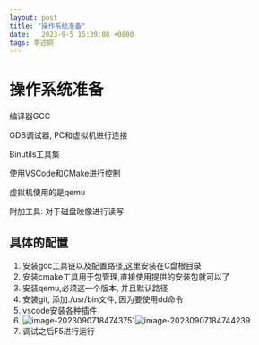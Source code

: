 ```yaml
---
layout: post
title: "操作系统准备" 
date:   2023-9-5 15:39:08 +0800
tags: 李述铜
---
```


# 操作系统准备

编译器GCC

GDB调试器, PC和虚拟机进行连接

Binutils工具集

使用VSCode和CMake进行控制

虚拟机使用的是qemu

附加工具: 对于磁盘映像进行读写

## 具体的配置

1. 安装gcc工具链以及配置路径,这里安装在C盘根目录
2. 安装cmake工具用于包管理,直接使用提供的安装包就可以了
2. 安装qemu,必须这一个版本, 并且默认路径
2. 安装git, 添加./usr/bin文件, 因为要使用dd命令
2. vscode安装各种插件
2. ![image-20230907184743751](E:\a学习\笔记\img\image-20230907184743751.png)![image-20230907184744239](E:\a学习\笔记\img\image-20230907184744239.png)
2. 调试之后F5进行运行

















